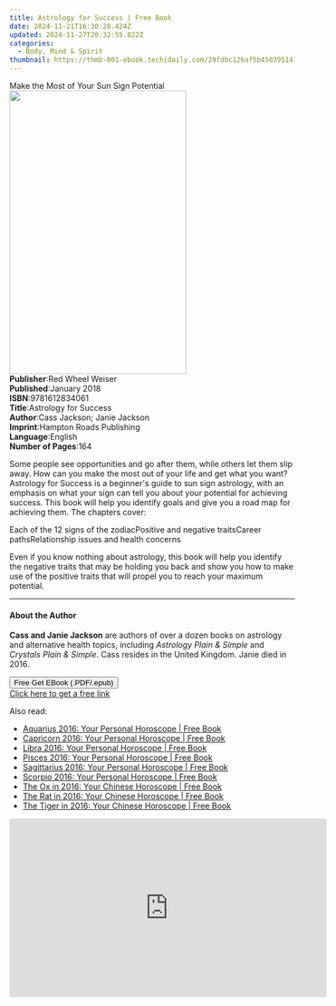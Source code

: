 ```yaml
---
title: Astrology for Success | Free Book
date: 2024-11-21T16:30:28.424Z
updated: 2024-11-27T20:32:55.822Z
categories:
  - Body, Mind & Spirit
thumbnail: https://thmb-001-ebook.techidaily.com/29fdbc126af5b450395147e63a2c63861f79f4a2ee661872e3693a87a7422de0.jpg
---
```

<main id="book-container">
  <div class="flex flex-col">
    <div class="book-brief flex-1 py-6 px-4 sm:p-6 md:py-10 md:px-8">
      <!-- brief-->
      <div class="book-brief-main">
        Make the Most of Your Sun Sign Potential
      </div>
    </div>
    <div
      class="book-meta-info flex-1 grid gap-4 col-start-1 col-end-3 row-start-1 sm:mb-6 sm:grid-cols-4 lg:gap-6 lg:col-start-2 lg:row-end-6 lg:row-span-6 lg:mb-0"
    >
      <div
        class="book-meta-info-left place-content-center mt-4 p-4 text-sm leading-6 col-start-2 col-span-2 dark:text-slate-400"
      >
        <img
          class="w-full h-500 object-cover rounded-lg sm:h-255 sm:col-span-2 lg:col-span-full"
          src="https://img-001-ebook.techidaily.com/349f921f5b15f7f1097b813ebefd596d517857c480feb2e87d1f2386f71a6b34.jpg"
          alt=""
          width="312"
          height="500"
        />
      </div>
      <div
        class="book-meta-info-right mt-2 col-start-1 row-start-2 col-span-3 self-center"
      >
        <!-- meta data  -->
        <div class="flex flex-col px-4 md:px-8">
          <div class="flex-1">
            <strong>Publisher</strong>:<span class="px-2"
              >Red Wheel Weiser</span
            >
          </div>
          <div class="flex-1">
            <strong>Published</strong>:<span class="px-2">January 2018</span>
          </div>
          <div class="flex-1">
            <strong>ISBN</strong>:<span class="px-2">9781612834061</span>
          </div>
          <div class="flex-1">
            <strong>Title</strong>:<span class="px-2"
              >Astrology for Success</span
            >
          </div>
          <div class="flex-1">
            <strong>Author</strong>:<span class="px-2"
              >Cass Jackson; Janie Jackson</span
            >
          </div>
          <div class="flex-1">
            <strong>Imprint</strong>:<span class="px-2"
              >Hampton Roads Publishing</span
            >
          </div>
          <div class="flex-1">
            <strong>Language</strong>:<span class="px-2">English</span>
          </div>
          <div class="flex-1">
            <strong>Number of Pages</strong>:<span class="px-2">164</span>
          </div>
        </div>
      </div>
    </div>
    <div class="book-description flex-1 py-6 px-4 sm:p-6 md:py-10 md:px-8">
      <div class="book-description-main">
        <div accordion-content="" id="description">
          <p>
            Some people see opportunities and go after them, while others let
            them slip away. How can you make the most out of your life and get
            what you want? Astrology for Success is a beginner's guide to sun
            sign astrology, with an emphasis on what your sign can tell you
            about your potential for achieving success. This book will help you
            identify goals and give you a road map for achieving them. The
            chapters cover:
          </p>
          Each of the 12 signs of the zodiacPositive and negative traitsCareer
          pathsRelationship issues and health concerns
          <p>
            Even if you know nothing about astrology, this book will help you
            identify the negative traits that may be holding you back and show
            you how to make use of the positive traits that will propel you to
            reach your maximum potential.
          </p>
        </div>
      </div>
    </div>
    <div class="book-excerpts flex-1 py-6 px-4 sm:p-6 md:py-10 md:px-8">
      <!-- excerpts-->
      <div class="book-excerpts-main">
        <hr />
        <h4 class="placeholder placeholder-heading">
          <span>About the Author</span>
        </h4>
        <p>
          <b>Cass and Janie Jackson</b> are authors of over a dozen books on
          astrology and alternative health topics, including
          <i>Astrology Plain &amp; Simple</i> and
          <i>Crystals Plain &amp; Simple</i>. Cass resides in the United
          Kingdom. Janie died in 2016.
        </p>
      </div>
    </div>
    <div
      class="book-about-author flex-1 py-6 px-4 sm:p-6 md:py-10 md:px-8"
    ></div>
    <div class="book-free-get flex-1 py-6 px-4 sm:p-6 md:py-10 md:px-8">
      <button
        id="btn-free-get"
        class="bg-blue-500 hover:bg-blue-700 text-white font-bold py-2 px-4 rounded"
      >
        Free Get EBook (.PDF/.epub)
      </button>
      <div id="countdown-display" class="px-2 text-lg mt-2"></div>
      <a
        id="free-link"
        class="hidden bg-blue-500 hover:bg-blue-700 text-white font-bold py-2 px-4 rounded"
        href="https://www.ebooks.com/en-us/book/95919365/astrology-for-success/cass-jackson/"
        target="_blank"
        >Click here to get a free link</a
      >
    </div>
    <script>
      let countdownTime = 0;
      let countdownInterval = null;
      document
        .getElementById('btn-free-get')
        .addEventListener('click', startCountdown);
      function startCountdown() {
        countdownTime = new Date().getTime() + 60000 * 3;
        countdownInterval = setInterval(updateCountdown, 1000);
        document.getElementById('btn-free-get').disabled = true;
        document
          .getElementById('btn-free-get')
          .classList.add('bg-gray-500', 'cursor-not-allowed');
      }
      function updateCountdown() {
        let currentTime = new Date().getTime();
        let timeLeft = countdownTime - currentTime;
        let secondsLeft = Math.floor(timeLeft / 1000);
        document.getElementById('countdown-display').innerHTML =
          `Remaining time: ${secondsLeft} seconds.`;
        if (secondsLeft <= 0) {
          clearInterval(countdownInterval);
          document.getElementById('btn-free-get').classList.add('hidden');
          document.getElementById('free-link').classList.remove('hidden');
          document.getElementById('countdown-display').innerHTML = '';
        }
      }
    </script>
  </div>
</main>

<ins class="adsbygoogle"
      style="display:block"
      data-ad-client="ca-pub-7571918770474297"
      data-ad-slot="8358498916"
      data-ad-format="auto"
      data-full-width-responsive="true"></ins>
    

<span class="atpl-alsoreadstyle">Also read:</span>
<div><ul>
<li><a href="https://novels-ebooks.techidaily.com/2213950-9780008138059-aquarius-2016-your-personal-horoscope/"><u>Aquarius 2016: Your Personal Horoscope | Free Book</u></a></li>
<li><a href="https://novels-ebooks.techidaily.com/2213949-9780008138042-capricorn-2016-your-personal-horoscope/"><u>Capricorn 2016: Your Personal Horoscope | Free Book</u></a></li>
<li><a href="https://novels-ebooks.techidaily.com/2213946-9780008138011-libra-2016-your-personal-horoscope/"><u>Libra 2016: Your Personal Horoscope | Free Book</u></a></li>
<li><a href="https://novels-ebooks.techidaily.com/2213951-9780008138066-pisces-2016-your-personal-horoscope/"><u>Pisces 2016: Your Personal Horoscope | Free Book</u></a></li>
<li><a href="https://novels-ebooks.techidaily.com/2213948-9780008138035-sagittarius-2016-your-personal-horoscope/"><u>Sagittarius 2016: Your Personal Horoscope | Free Book</u></a></li>
<li><a href="https://novels-ebooks.techidaily.com/2213947-9780008138028-scorpio-2016-your-personal-horoscope/"><u>Scorpio 2016: Your Personal Horoscope | Free Book</u></a></li>
<li><a href="https://novels-ebooks.techidaily.com/2213953-9780008138080-the-ox-in-2016-your-chinese-horoscope/"><u>The Ox in 2016: Your Chinese Horoscope | Free Book</u></a></li>
<li><a href="https://novels-ebooks.techidaily.com/2213952-9780008138073-the-rat-in-2016-your-chinese-horoscope/"><u>The Rat in 2016: Your Chinese Horoscope | Free Book</u></a></li>
<li><a href="https://novels-ebooks.techidaily.com/2213954-9780008138097-the-tiger-in-2016-your-chinese-horoscope/"><u>The Tiger in 2016: Your Chinese Horoscope | Free Book</u></a></li>
</ul></div>

<!-- affiliate ads begin -->
<iframe width="560" height="315" src="https://www.youtube.com/embed/pRR3Oq03EuE?si=ZTy8-WH0AesA9zRh&autoplay=1" title="YouTube video player" frameborder="0" allow="accelerometer; autoplay; clipboard-write; encrypted-media; gyroscope; picture-in-picture; web-share" referrerpolicy="strict-origin-when-cross-origin" allowfullscreen></iframe>
<!-- affiliate ads end -->

